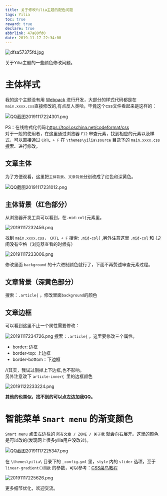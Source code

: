 ```yaml
---
title: 关于修改Yilia主题的配色问题
tags: Yilia
toc: true
reward: true
declare: true
abbrlink: 47a80fd0
date: 2019-11-17 22:34:00
---
```


![dfsa57375fd.jpg](https://cdn.anyway1314.cn/imagedfsa57375fd.jpg-title)

关于Yilia主题的一些颜色修改问题。
<!-- more -->

# 主体样式

我的这个主题没有用 [Webpack](https://www.webpackjs.com/) 进行开发，大部分的样式代码都是在`main.xxxx.css`直接修改的,有点反人类哈，毕竟这个css文件看起来是这样的：

![QQ截图20191117224301.png](https://cdn.anyway1314.cn/imageQQ截图20191117224301.png)

PS：在线格式化代码:<https://tool.oschina.net/codeformat/css>  
对于一般的使用者，在这里通过浏览器 `F12` 审查元素，找到相应的元素以及样式，可以直接通过 `CRTL + F` 在 `\themes\yilia\source` 目录下的 `main.xxxx.css` 搜索、进行修改。

## 文章主体
为了方便观看，这里把`主体背景`、`文章背景`分别改成了红色和深黄色。

![QQ截图20191117231012.png](https://cdn.anyway1314.cn/imageQQ截图20191117231012.png)

## 主体背景（红色部分）
从浏览器开发工具可以看到，在`.mid-col{`元素里。

![20191117232456.png](https://cdn.anyway1314.cn/image20191117232456.png)

找到 `main.xxxx.css`， `CRTL + F` 搜索: `.mid-col{` ,另外注意这里 `.mid-col` 和 `{`之间没有空格（浏览器查看的时候有）

![20191117233006.png](https://cdn.anyway1314.cn/image20191117233006.png)

修改里面 `background` 的十六进制颜色就行了，下面不再赘述审查元素过程。
## 文章背景（深黄色部分）
搜索：`.article{` ，修改里面`background`的颜色
## 文章边框
可以看到这里不止一个属性需要修改：

![20191117234726.png](https://cdn.anyway1314.cn/image20191117234726.png)
搜索：`.article{` ，这里要修改三个属性。
- border: 边框
- border-top: 上边框
- border-bottom：下边框  

//其实，我试过删掉上下边框,也不影响。  
另外注意改下 `article-inner{ `里的边框颜色 

![20191122233224.png](https://cdn.anyway1314.cn/image20191122233224.png)

**其他的也类似，找不到的可以点左边加我QQ。**

# 智能菜单 `Smart menu` 的渐变颜色
`Smart menu` 点击左边栏的 `所有文章 / ZONE / 关于我` 就会向右展开。这里的颜色是可以改的(发现网上很多yilia用户没改过)。

![QQ截图20191117225347.png](https://cdn.anyway1314.cn/imageQQ截图20191117225347.png)

在 `\themes\yilia\` 目录下的 `_config.yml` 里，`style` 内的 `slider` 选项，至于 `linear-gradient()函数` 的参数，可以参考：[CSS菜鸟教程](https://www.runoob.com/cssref/func-linear-gradient.html)

![20191117225626.png](https://cdn.anyway1314.cn/image20191117225626.png)

更多细节优化，欢迎交流。